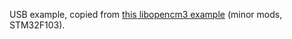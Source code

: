 USB example, copied from [this libopencm3 example][EX] (minor mods, STM32F103).

   [EX]: https://github.com/libopencm3/libopencm3-examples/tree/master/examples/stm32/f1/stm32-h103/usb_cdcacm
